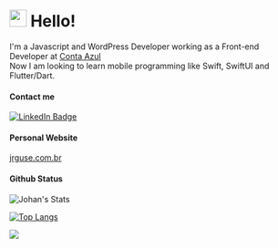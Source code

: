 <h1><img src="https://emojis.slackmojis.com/emojis/images/1588262851/8816/meow_bread_appear.gif?1588262851" width="30"/> Hello! </h1>
<p>I'm a Javascript and WordPress Developer working as a Front-end Developer at <a href="https://contaazul.com/">Conta Azul</a><br>
Now I am looking to learn mobile programming like Swift, SwiftUI and Flutter/Dart.</p>

<h4>Contact me</h4>
<p><a href="https://www.linkedin.com/in/johanguse/"><img src="https://img.shields.io/badge/-@johanguse-0077B5?style=flat-square&amp;labelColor=0077B5&amp;logo=LinkedIn&amp;link=https://www.linkedin.com/in/johanguse/" alt="LinkedIn Badge"></a></p>

<h4>Personal Website</h4>
<a href="https://jrguse.com.br/">jrguse.com.br</a>


<h4>Github Status</h4>
<img src="https://github-readme-stats.vercel.app/api?username=johanguse&show_icons=true&include_all_commits=true&theme=dark" alt="Johan's Stats" />

[![Top Langs](https://github-readme-stats.vercel.app/api/top-langs/?username=johanguse&langs_count=10&layout=compact&theme=dark)](https://github.com/Olanetsoft)

![](http://estruyf-github.azurewebsites.net/api/VisitorHit?user=johanguse&repo=johanguse&countColorcountColor)


